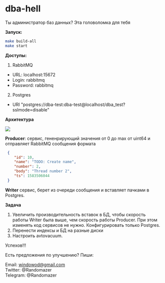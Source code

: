 dba-hell
===============================================
Ты администратор баз данных? Эта головоломка для тебя

**Запуск:**

```bash
make build-all
make start
```

**Доступы:**

1. RabbitMQ 

- URL: localhost:15672
- Login: rabbitmq
- Password: rabbitmq

2. Postgres 

- URI "postgres://dba-test:dba-test@localhost/dba_test?sslmode=disable"

**Архитектура**

![](https://gitlab.com/deslum/dba-hell/-/blob/master/arch.png)

**Producer**: сервис, гененрирующий значения от 0 до max от uint64 и отправляет RabbitMQ 
 сообщения формата
```json
 {
 	"id": 10,                     
 	"name": "TODO: Create name",   
 	"number": 2,                   
 	"body": "Thread number 2",     
 	"ts": 1583506044              
 }
```

**Writer** сервис, берет из очереди сообщения и вставляет пачками в Postgres.


**Задача**

1. Увеличить производительность вставок в БД, чтобы скорость работы Writer была выше, чем скорость работы Producer.
При этом изменять код сервисов не нужно. Конфигурировать только Postgres.
2. Перенести индексы и БД на разные диски
3. Настроить avtovacuum. 

Успехов!!!

Есть предложения по улучшению? Пиши:

Email: windowod@gmail.com\
Twitter: @Randomazer\
Telegram: @Randomazer



